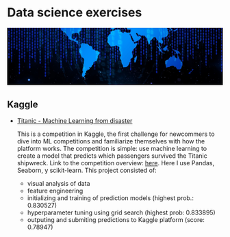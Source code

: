 # Data science exercises

![Banner](banner003.jpg)

## Kaggle
- [Titanic - Machine Learning from disaster](https://github.com/JAMorello/data-science-exercises/tree/master/Kaggle/Titanic)
  
  This is a competition in Kaggle, the first challenge for newcommers to dive into ML competitions and familiarize 
  themselves with how the platform works. The competition is simple: use machine learning to create a model that predicts 
  which passengers survived the Titanic shipwreck. Link to the competition overview: [here](https://www.kaggle.com/c/titanic).
  Here I use Pandas, Seaborn, y scikit-learn. This project consisted of:
    - visual analysis of data
    - feature engineering
    - initializing and training of prediction models (highest prob.: 0.830527)
    - hyperparameter tuning using grid search (highest prob: 0.833895)
    - outputing and submiting predictions to Kaggle platform (score: 0.78947)